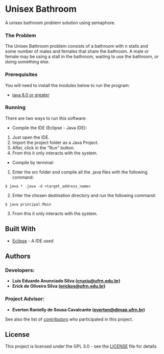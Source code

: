 # Unisex Bathroom

A unisex bathroom problem solution using semaphore.

### The Problem

The Unisex Bathroom problem consists of a bathroom with n stalls and some number of males and females that share the bathroom.  A male or female may be using a stall in the bathroom, waiting to use the bathroom, or doing something else. 

### Prerequisites

You will need to install the modules below to run the program: 
* [java 8.0 or greater](http://www.oracle.com/technetwork/java/javase/downloads/jdk8-downloads-2133151.html)

### Running

There are two ways to run this software:

* Compile the IDE (Eclipse - Java IDE):
1. Just open the IDE.
2. Import the project folder as a Java Project.
3. After, click in the "Run" button.
6. From this it only interacts with the system.

* Compile by terminal:
1. Enter the src folder and compile all the .java files with the following command:
```
$ java * .java -d <target_address_name>
```
2. Enter the chosen destination directory and run the following command:
```
$ java principal.Main
```
3. From this it only interacts with the system.

## Built With

* [Eclipse](https://www.eclipse.org/) - A IDE used

## Authors
### Developers: 
* **Luís Eduardo Anunciado Silva ([cruxiu@ufrn.edu.br](mailto:cruxiu@ufrn.edu.br))** 
* **Erick de Oliveira Silva ([erickos@ufrn.edu.br](mailto:erickos@ufrn.edu.br))** 
### Project Advisor: 
* **Everton Ranielly de Sousa Cavalcante ([everton@dimap.ufrn.br](mailto:everton@dimap.ufrn.br))** 

See also the list of [contributors](https://github.com/cruxiu/DIM0612-UnisexBathroom/contributors) who participated in this project.

## License

This project is licensed under the GPL 3.0 - see the [LICENSE](LICENSE) file for details

